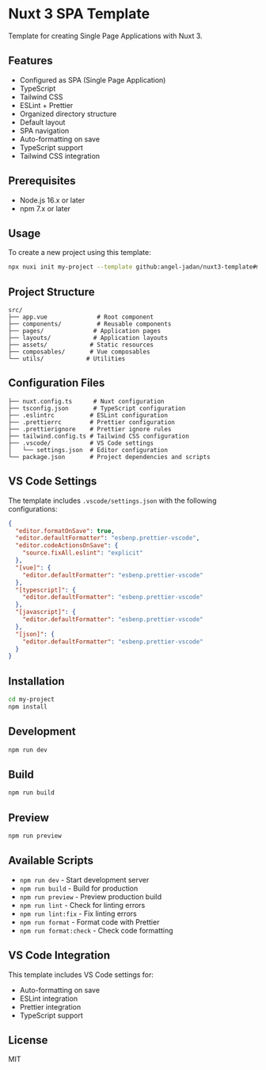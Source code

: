 # Nuxt 3 SPA Template

Template for creating Single Page Applications with Nuxt 3.

## Features

- Configured as SPA (Single Page Application)
- TypeScript
- Tailwind CSS
- ESLint + Prettier
- Organized directory structure
- Default layout
- SPA navigation
- Auto-formatting on save
- TypeScript support
- Tailwind CSS integration

## Prerequisites

- Node.js 16.x or later
- npm 7.x or later

## Usage

To create a new project using this template:

```bash
npx nuxi init my-project --template github:angel-jadan/nuxt3-template#master
```

## Project Structure

```
src/
├── app.vue              # Root component
├── components/          # Reusable components
├── pages/              # Application pages
├── layouts/            # Application layouts
├── assets/            # Static resources
├── composables/       # Vue composables
└── utils/            # Utilities
```

## Configuration Files

```
├── nuxt.config.ts      # Nuxt configuration
├── tsconfig.json       # TypeScript configuration
├── .eslintrc          # ESLint configuration
├── .prettierrc        # Prettier configuration
├── .prettierignore    # Prettier ignore rules
├── tailwind.config.ts # Tailwind CSS configuration
├── .vscode/           # VS Code settings
│   └── settings.json  # Editor configuration
└── package.json       # Project dependencies and scripts
```

## VS Code Settings

The template includes `.vscode/settings.json` with the following configurations:

```json
{
  "editor.formatOnSave": true,
  "editor.defaultFormatter": "esbenp.prettier-vscode",
  "editor.codeActionsOnSave": {
    "source.fixAll.eslint": "explicit"
  },
  "[vue]": {
    "editor.defaultFormatter": "esbenp.prettier-vscode"
  },
  "[typescript]": {
    "editor.defaultFormatter": "esbenp.prettier-vscode"
  },
  "[javascript]": {
    "editor.defaultFormatter": "esbenp.prettier-vscode"
  },
  "[json]": {
    "editor.defaultFormatter": "esbenp.prettier-vscode"
  }
}
```

## Installation

```bash
cd my-project
npm install
```

## Development

```bash
npm run dev
```

## Build

```bash
npm run build
```

## Preview

```bash
npm run preview
```

## Available Scripts

- `npm run dev` - Start development server
- `npm run build` - Build for production
- `npm run preview` - Preview production build
- `npm run lint` - Check for linting errors
- `npm run lint:fix` - Fix linting errors
- `npm run format` - Format code with Prettier
- `npm run format:check` - Check code formatting

## VS Code Integration

This template includes VS Code settings for:

- Auto-formatting on save
- ESLint integration
- Prettier integration
- TypeScript support

## License

MIT
